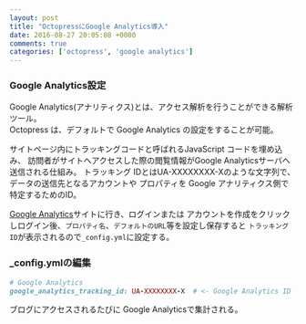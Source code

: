 ```yaml
---
layout: post
title: "OctopressにGoogle Analytics導入"
date: 2016-08-27 20:05:08 +0000
comments: true
categories: ['octopress', 'google analytics']
---
```


### Google Analytics設定

Google Analytics(アナリティクス)とは、アクセス解析を行うことができる解析ツール。  
Octopress は、デフォルトで Google Analytics の設定をすることが可能。

<!--more-->

サイトページ内にトラッキングコードと呼ばれるJavaScript コードを埋め込み、
訪問者がサイトへアクセスした際の閲覧情報がGoogle Analyticsサーバへ送信される仕組み。
トラッキング IDとはUA-XXXXXXXX-Xのような文字列で、データの送信先となるアカウントや
プロパティを Google アナリティクス側で特定するためのID。

[Google Analytics](http://www.google.co.jp/intl/ja/analytics/)サイトに行き、ログインまたは
アカウントを作成をクリックしログイン後、`プロパティ名`、`デフォルトのURL`等を設定し保存すると
`トラッキング ID`が表示されるので`_config.yml`に設定する。

### _config.ymlの編集

```ruby
# Google Analytics
google_analytics_tracking_id: UA-XXXXXXXX-X  # <- Google Analytics ID を指定
```

ブログにアクセスされるたびに Google Analyticsで集計される。
